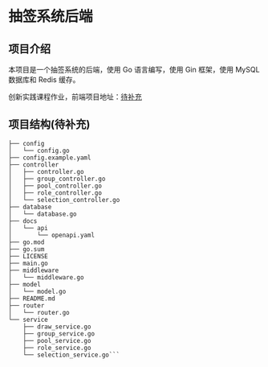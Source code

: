 # 抽签系统后端

## 项目介绍

本项目是一个抽签系统的后端，使用 Go 语言编写，使用 Gin 框架，使用 MySQL 数据库和 Redis 缓存。
  
创新实践课程作业，前端项目地址：[待补充](https://github.com)

## 项目结构(待补充)

```text
├── config
│   └── config.go
├── config.example.yaml
├── controller
│   ├── controller.go
│   ├── group_controller.go
│   ├── pool_controller.go
│   ├── role_controller.go
│   └── selection_controller.go
├── database
│   └── database.go
├── docs
│   └── api
│       └── openapi.yaml
├── go.mod
├── go.sum
├── LICENSE
├── main.go
├── middleware
│   └── middleware.go
├── model
│   └── model.go
├── README.md
├── router
│   └── router.go
└── service
    ├── draw_service.go
    ├── group_service.go
    ├── pool_service.go
    ├── role_service.go
    └── selection_service.go```
